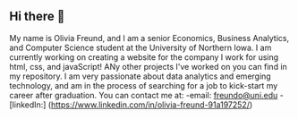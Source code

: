 ## Hi there 👋
My name is Olivia Freund, and I am a senior Economics, Business Analytics, and Computer Science student at the University of Northern Iowa. 
I am currently working on creating a website for the company I work for using html, css, and javaScript! ANy other projects I've worked on you can find in 
my repository. I am very passionate about data analytics and emerging technology, and am in the process of searching for a job to kick-start my career after graduation. 
You can contact me at:
-email: freundo@uni.edu
-[linkedIn:] (https://www.linkedin.com/in/olivia-freund-91a197252/)

<!--
**freundo-liv/freundo-liv** is a ✨ _special_ ✨ repository because its `README.md` (this file) appears on your GitHub profile.

Here are some ideas to get you started:

- 🔭 I’m currently working on ...
- 🌱 I’m currently learning ...
- 👯 I’m looking to collaborate on ...
- 🤔 I’m looking for help with ...
- 💬 Ask me about ...
- 📫 How to reach me: ...
- 😄 Pronouns: ...
- ⚡ Fun fact: ...
-->
